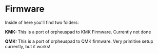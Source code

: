 # Firmware

Inside of here you'll find two folders:

**KMK:** This is a port of orpheuspad to KMK Firmware. Currently not done

**QMK:** This is a port of orpheuspad to QMK firmware. Very primitive setup currently, but it works!